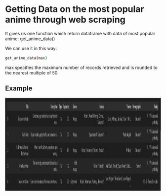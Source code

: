 # Getting Data on the most popular anime through web scraping

It gives us one function which return dataframe with data of most popular anime: get_anime_data()

We can use it in this way:
```sh
get_anime_data(max)
```
max specifies the maximum number of records retrieved and is rounded to the nearest multiple of 50

## Example

<img src="readme.png" alt="1" style="height: 300px; width:2000px;"/>
